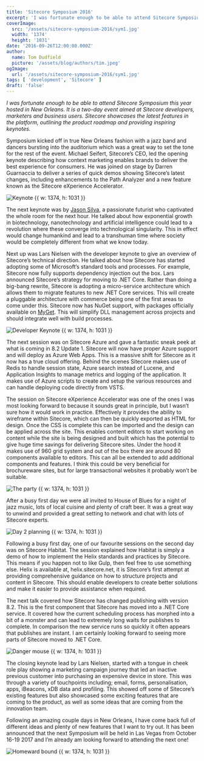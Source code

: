 ```yaml
---
title: 'Sitecore Symposium 2016'
excerpt: 'I was fortunate enough to be able to attend Sitecore Symposium this year hosted in New Orleans. It is a two-day event aimed at Sitecore developers, marketers and business users. Sitecore showcases the latest features in the platform, outlining the product roadmap and providing inspiring keynotes.'
coverImage: 
  src: '/assets/sitecore-symposium-2016/sym1.jpg'
  width: '1374'
  height: '1031'
date: '2016-09-26T12:00:00.000Z'
author:
  name: Tom Dudfield
  picture: '/assets/blog/authors/tim.jpeg'
ogImage:
  url: '/assets/sitecore-symposium-2016/sym1.jpg'
tags: [ 'development', 'Sitecore' ]
draft: 'false'
---
```


*I was fortunate enough to be able to attend Sitecore Symposium this year hosted in New Orleans. It is a two-day event aimed at Sitecore developers, marketers and business users. Sitecore showcases the latest features in the platform, outlining the product roadmap and providing inspiring keynotes.*

Symposium kicked off in true New Orleans fashion with a jazz band and dancers bursting into the auditorium which was a great way to set the tone for the rest of the event. Michael Seifert, Sitecore’s CEO, led the opening keynote describing how context marketing enables brands to deliver the best experience for consumers. He was joined on stage by Darren Guarnaccia to deliver a series of quick demos showing Sitecore’s latest changes, including enhancements to the Path Analyzer and a new feature known as the Sitecore eXperience Accelerator.

![Keynote {{ w: 1374, h: 1031 }}](/assets/sitecore-symposium-2016/sym2.jpg)

The next keynote was by [Jason Silva](https://www.youtube.com/user/ShotsOfAwe), a passionate futurist who captivated the whole room for the next hour. He talked about how exponential growth in biotechnology, nanotechnology and artificial intelligence could lead to a revolution where these converge into technological singularity. This in effect would change humankind and lead to a transhuman time where society would be completely different from what we know today. 

Next up was Lars Nielsen with the developer keynote to give an overview of Sitecore’s technical direction. He talked about how Sitecore has started adopting some of Microsoft’s standard tools and processes. For example, Sitecore now fully supports dependency injection out the box. Lars announced Sitecore’s strategy for moving to .NET Core. Rather than doing a big-bang rewrite, Sitecore is adopting a micro-service architecture which allows them to migrate features to new .NET Core services. This will create a pluggable architecture with commerce being one of the first areas to come under this. Sitecore now has NuGet support, with packages officially available on [MyGet](https://sitecore.myget.org/gallery/sc-packages). This will simplify DLL management across projects and should integrate well with build processes. 

![Developer Keynote {{ w: 1374, h: 1031 }}](/assets/sitecore-symposium-2016/sym3.jpg)
 
The next session was on Sitecore Azure and gave a fantastic sneak peek at what is coming in 8.2 Update 1. Sitecore will now have proper Azure support and will deploy as Azure Web Apps. This is a massive shift for Sitecore as it now has a true cloud offering. Behind the scenes Sitecore makes use of Redis to handle session state, Azure search instead of Lucene, and Application Insights to manage metrics and logging of the application. It makes use of Azure scripts to create and setup the various resources and can handle deploying code directly from VSTS.

The session on Sitecore eXperience Accelerator was one of the ones I was most looking forward to because it sounds great in principle, but I wasn’t sure how it would work in practice. Effectively it provides the ability to wireframe within Sitecore, which can then be quickly exported as HTML for design. Once the CSS is complete this can be imported and the design can be applied across the site. This enables content editors to start working on content while the site is being designed and built which has the potential to give huge time savings for delivering Sitecore sites. Under the hood it makes use of 960 grid system and out of the box there are around 80 components available to editors. This can all be extended to add additional components and features. I think this could be very beneficial for brochureware sites, but for large transactional websites it probably won’t be suitable.

![The party {{ w: 1374, h: 1031 }}](/assets/sitecore-symposium-2016/sym4.jpg)
 
After a busy first day we were all invited to House of Blues for a night of jazz music, lots of local cuisine and plenty of craft beer. It was a great way to unwind and provided a great setting to network and chat with lots of Sitecore experts.

![Day 2 planning {{ w: 1374, h: 1031 }}](/assets/sitecore-symposium-2016/sym5.jpg)
 
Following a busy first day, one of our favourite sessions on the second day was on Sitecore Habitat. The session explained how Habitat is simply a demo of how to implement the Helix standards and practices by Sitecore. This means if you happen not to like Gulp, then feel free to use something else. Helix is available at, helix.sitecore.net, it is Sitecore’s first attempt at providing comprehensive guidance on how to structure projects and content in Sitecore. This should enable developers to create better solutions and make it easier to provide assistance when required.

The next talk covered how Sitecore has changed publishing with version 8.2. This is the first component that Sitecore has moved into a .NET Core service. It covered how the current scheduling process has morphed into a bit of a monster and can lead to extremely long waits for publishes to complete. In comparison the new service runs so quickly it often appears that publishes are instant. I am certainly looking forward to seeing more parts of Sitecore moved to .NET Core.

![Danger mouse {{ w: 1374, h: 1031 }}](/assets/sitecore-symposium-2016/sym6.jpg)
 
The closing keynote lead by Lars Nielsen, started with a tongue in cheek role play showing a marketing campaign journey that led an inactive previous customer into purchasing an expensive device in store. This was through a variety of touchpoints including; email, forms, personalisation, apps, iBeacons, xDB data and profiling. This showed off some of Sitecore’s existing features but also showcased some exciting features that are coming to the product, as well as some ideas that are coming from the innovation team. 

Following an amazing couple days in New Orleans, I have come back full of different ideas and plenty of new features that I want to try out. It has been announced that the next Symposium will be held in Las Vegas from October 16-19 2017 and I’m already am looking forward to attending the next one!

![Homeward bound {{ w: 1374, h: 1031 }}](/assets/sitecore-symposium-2016/sym7.jpg)